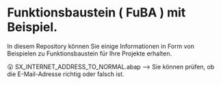# Funktionsbaustein ( FuBA ) mit Beispiel.
In diesem Repository können Sie einige Informationen in Form von Beispielen zu Funktionsbaustein für Ihre Projekte erhalten.


😮 SX_INTERNET_ADDRESS_TO_NORMAL.abap --> Sie können prüfen, ob die E-Mail-Adresse richtig oder falsch ist.
